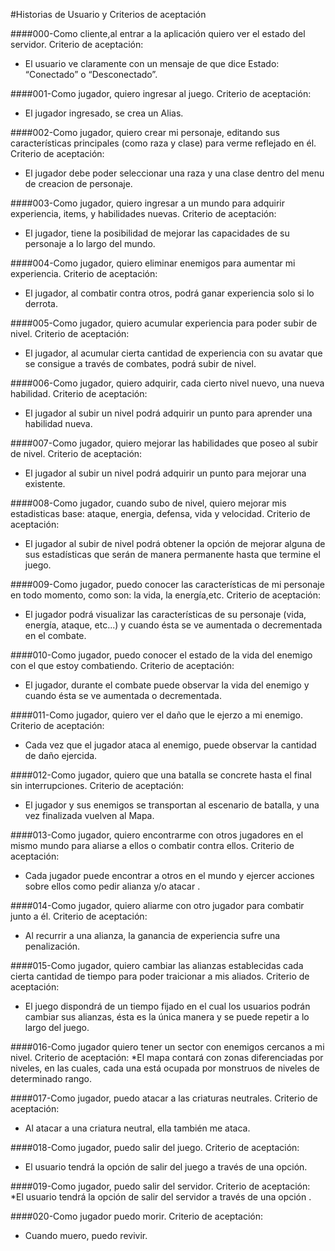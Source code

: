 #Historias de Usuario y Criterios de aceptación

####000-Como cliente,al entrar a la aplicación quiero ver el estado del servidor.
Criterio de aceptación:
* El usuario ve claramente con un mensaje de que dice Estado: “Conectado” o “Desconectado”.

####001-Como jugador, quiero ingresar al juego.
Criterio de aceptación:
* El jugador ingresado, se crea un Alias.

####002-Como jugador, quiero crear mi personaje, editando sus características principales (como raza y clase) para verme reflejado en él.
Criterio de aceptación:
* El jugador debe poder seleccionar una raza y una clase dentro del menu de creacion de personaje.

####003-Como jugador, quiero ingresar a un mundo para adquirir experiencia, items, y habilidades nuevas.
Criterio de aceptación:
* El jugador, tiene la posibilidad de mejorar las capacidades de su personaje a lo largo del mundo.

####004-Como jugador, quiero eliminar enemigos para aumentar mi experiencia.
Criterio de aceptación:
* El jugador, al combatir contra otros, podrá ganar experiencia solo si lo derrota.

####005-Como jugador, quiero acumular experiencia para poder subir de nivel.
Criterio de aceptación:
* El jugador, al acumular cierta cantidad de experiencia con su avatar que se consigue a través de combates, podrá subir de nivel.

####006-Como jugador, quiero adquirir, cada cierto nivel nuevo, una nueva habilidad.
Criterio de aceptación:
+ El jugador al subir un nivel podrá adquirir un punto para aprender una habilidad nueva.

####007-Como jugador, quiero mejorar las habilidades que poseo al subir de nivel.
Criterio de aceptación:
* El jugador al subir un nivel podrá adquirir un punto para mejorar una existente.

####008-Como jugador, cuando subo de nivel, quiero mejorar mis estadisticas base: ataque, energia, defensa, vida y velocidad. 
Criterio de aceptación:
* El jugador al subir de nivel podrá obtener la opción de mejorar alguna de sus estadísticas que serán de manera permanente hasta que termine el juego.

####009-Como jugador, puedo conocer las características de mi personaje en todo momento, como son: la vida, la energía,etc.
Criterio de aceptación:
* El jugador podrá visualizar las características de su personaje (vida, energía, ataque, etc...) y cuando ésta se ve aumentada o decrementada en el combate. 

####010-Como jugador, puedo conocer el estado de la vida del enemigo con el que estoy combatiendo.
Criterio de aceptación:
* El jugador, durante el combate puede observar la vida del enemigo y cuando ésta se ve aumentada o decrementada.

####011-Como jugador, quiero ver el daño que le ejerzo a mi enemigo.
Criterio de aceptación:
* Cada vez que el jugador ataca al enemigo, puede observar la cantidad de daño ejercida.

####012-Como jugador, quiero que una batalla se concrete hasta el final sin interrupciones.
Criterio de aceptación:
* El jugador y sus enemigos se transportan al escenario de batalla, y una vez finalizada vuelven al Mapa.

####013-Como jugador, quiero encontrarme con otros jugadores en el mismo mundo para aliarse a ellos o combatir contra ellos.
Criterio de aceptación:
* Cada jugador puede encontrar a otros en el mundo y ejercer acciones sobre ellos como pedir alianza y/o atacar .

####014-Como jugador, quiero aliarme con otro jugador para combatir junto a él.
Criterio de aceptación:
* Al recurrir a una alianza, la ganancia de experiencia sufre una penalización.

####015-Como jugador, quiero cambiar las alianzas establecidas cada cierta cantidad de tiempo para poder traicionar a mis aliados.
Criterio de aceptación:
* El juego dispondrá de un tiempo fijado en el cual los usuarios podrán cambiar sus alianzas, ésta es la única manera y se puede repetir a lo largo del juego.

####016-Como jugador quiero tener un sector con enemigos cercanos a mi nivel.
Criterio de aceptación:
*El mapa contará con zonas diferenciadas por niveles, en las cuales, cada una está ocupada por monstruos de  niveles de determinado rango.

####017-Como jugador, puedo atacar a las criaturas neutrales.
Criterio de aceptación:
* Al atacar a una criatura neutral, ella también me ataca.

####018-Como jugador, puedo salir del juego.
Criterio de aceptación:
* El usuario tendrá la opción de salir del juego a través de una opción.

####019-Como jugador, puedo salir del servidor.
Criterio de aceptación:
*El usuario tendrá la opción de salir del servidor a través de una opción .

####020-Como jugador puedo morir.
Criterio de aceptación:
* Cuando muero, puedo revivir.
